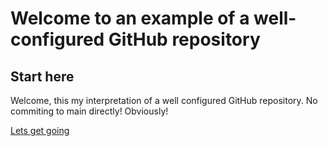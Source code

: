 # Welcome to an example of a well-configured GitHub repository

## Start here

Welcome, this my interpretation of a well configured GitHub repository.
No commiting to main directly! Obviously!

[Lets get going](docs/start_here.md)